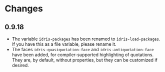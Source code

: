 # Changes

## 0.9.18

 * The variable `idris-packages` has been renamed to
   `idris-load-packages`. If you have this as a file variable, please
   rename it.
 * The faces `idris-quasiquotation-face` and
   `idris-antiquotation-face` have been added, for compiler-supported
   highlighting of quotations. They are, by default, without
   properties, but they can be customized if desired.
